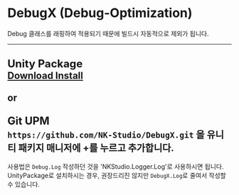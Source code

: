 # DebugX (Debug-Optimization)
Debug 클래스를 래핑하여 적용되기 때문에 빌드시 자동적으로 제외가 됩니다.

---
<span style=font-size:24px><b>Unity Package</b></span><br>
<a href="https://github.com/NK-Studio/DebugX/releases/tag/1.2.0"><b>Download Install</b></a>
<br>
<br>
or
<br>
<br>
<span style=font-size:24px><b>Git UPM</b></span><br>
`https://github.com/NK-Studio/DebugX.git`  을 유니티 패키지 매니저에 +를 누르고 추가합니다.
---
사용법은 `Debug.Log` 작성하던 것을 'NKStudio.Logger.Log'로 사용하시면 됩니다.
UnityPackage로 설치하시는 경우, 권장드리진 않지만 `DebugX.Log`로 줄여서 작성할 수 있습니다.